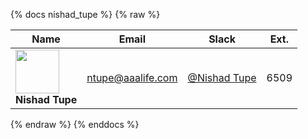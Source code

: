 {% docs nishad_tupe %}
{% raw %}

|Name|Email|Slack|Ext.|
|----|-----|-----|----|
|<img src="https://ca.slack-edge.com/TDCJ5T84R-U01499QURPC-482e4810765d-512" width="70"><br>**Nishad Tupe** | [ntupe@aaalife.com](mailto:ntupe@aaalife.com) | [@Nishad Tupe](https://aaainsights.slack.com/team/U01499QURPC) | 6509 |

{% endraw %}
{% enddocs %}